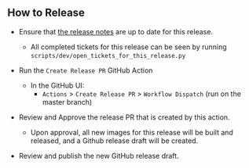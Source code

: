 
## How to Release

* Ensure that [the release notes](./RELEASE_NOTES.md) are up to date for this release.
    * All completed tickets for this release can be seen by running `scripts/dev/open_tickets_for_this_release.py`

* Run the `Create Release PR` GitHub Action
    * In the GitHub UI:
        * `Actions` > `Create Release PR` > `Workflow Dispatch` (run on the master branch)
        
* Review and Approve the release PR that is created by this action.
    * Upon approval, all new images for this release will be built and released, and a Github release draft will be created.

* Review and publish the new GitHub release draft.
